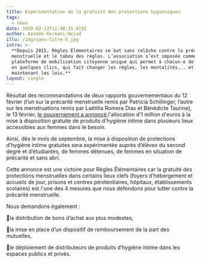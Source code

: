 ```yaml
---
title: Expérimentation de la gratuité des protections hygiéniques
tags:
  - news
date: 2020-02-13T11:48:31.819Z
author: Azadée Kermani-Nejad
illu: /img/sans-titre-5.jpg
intro: >-
  **Depuis 2015, Règles Élémentaires se bat sans relâche contre la précarité
  menstruelle et le tabou des règles. L’association s’est imposée comme une
  plateforme de mobilisation citoyenne unique qui permet à chacun·e de s'engager
  en quelques clics, qui fait changer les règles, les mentalités... et
  maintenant les lois.**
layout: single
---
```

Résultat des recommandations de deux rapports gouvernementaux du 12 février (l’un sur la précarité menstruelle remis par Patricia Schillinger, l’autre sur les menstruations remis par Laëtitia Romera Dias et Bénédicte Taurine), le 13 février, [le gouvernement a annoncé ](https://solidarites-sante.gouv.fr/IMG/pdf/200213-cp_-_ms_cd_-_experimentation_precarite_menstruelle.pdf)l'allocation d’1 million d'euros à la mise à disposition gratuite de produits d'hygiène intime dans plusieurs lieux accessibles aux femmes dans le besoin. 

Ainsi, dès le mois de septembre, la mise à disposition de protections d’hygiène intime gratuites sera expérimentée auprès d’élèves du second degré et d’étudiantes, de femmes détenues, de femmes en situation de précarité et sans abri. 

Cette annonce est une victoire pour Règles Élémentaires car la gratuité des protections menstruelles dans certains lieux clefs (foyers d’hébergement et accueils de jour, prisons et centres pénitentiaires, hôpitaux, établissements scolaires) est l'une des 4 mesures que nous défendons pour lutter contre la précarité menstruelle.

Nous demandons également :

📍la distribution de bons d’achat aux plus modestes, 

📍la mise en place d’un dispositif de remboursement de la part des mutuelles,

📍le déploiement de distributeurs de produits d’hygiène intime dans les espaces publics et privés.

